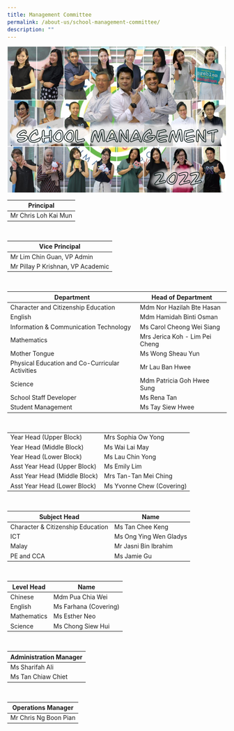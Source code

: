 ```yaml
---
title: Management Committee
permalink: /about-us/school-management-committee/
description: ""
---
```


![smc](/images/SMC2022.jpg)




| Principal | 
| -------- |
| Mr Chris Loh Kai Mun   | 


<br>


| Vice Principal | 
| -------- | 
| Mr Lim Chin Guan, VP Admin
| Mr Pillay P Krishnan, VP Academic | 


<br>


| Department | Head of Department  | 
| -------- | -------- | 
| Character and Citizenship Education     | Mdm Nor Hazilah Bte Hasan     |
| English  | Mdm Hamidah Binti Osman  |
| Information & Communication Technology | Ms Carol Cheong Wei Siang  |
| Mathematics |  Mrs Jerica Koh - Lim Pei Cheng |
|  Mother Tongue  |  Ms Wong Sheau Yun |
|  Physical Education and Co-Curricular Activities |  Mr Lau Ban Hwee |
| Science  |  Mdm Patricia Goh Hwee Sung  |
| School Staff Developer  | Ms Rena Tan  |
|  Student Management | Ms Tay Siew Hwee  |

<br>


|  |  | 
| -------- | -------- | 
| Year Head (Upper Block)     | Mrs Sophia Ow Yong     |
| Year Head (Middle Block)     | Ms Wai Lai May     |
| Year Head (Lower Block)     | Ms Lau Chin Yong     |
| Asst Year Head (Upper Block)     | Ms Emily Lim     |
| Asst Year Head (Middle Block)     | Mrs Tan-Tan Mei Ching     |
| Asst Year Head (Lower Block)     | Ms Yvonne Chew (Covering)     |

<br>



| Subject Head | Name | 
| -------- | -------- | 
| Character & Citizenship Education     | Ms Tan Chee Keng     |
| ICT  | Ms Ong Ying Wen Gladys |
| Malay  |  Mr Jasni Bin Ibrahim  |
| PE and CCA  | Ms Jamie Gu  |

<br>

| Level Head | Name |
| -------- | -------- |
| Chinese  |  Mdm Pua Chia Wei    |
| English  |  Ms Farhana (Covering)   |
| Mathematics  |  Ms Esther Neo  |
| Science  |  Ms Chong Siew Hui  | 

<br>

| Administration Manager |
|---|
| Ms Sharifah Ali  |
| Ms Tan Chiaw Chiet |

<br>



|   Operations Manager  |
|-----------|
| Mr Chris Ng Boon Pian |